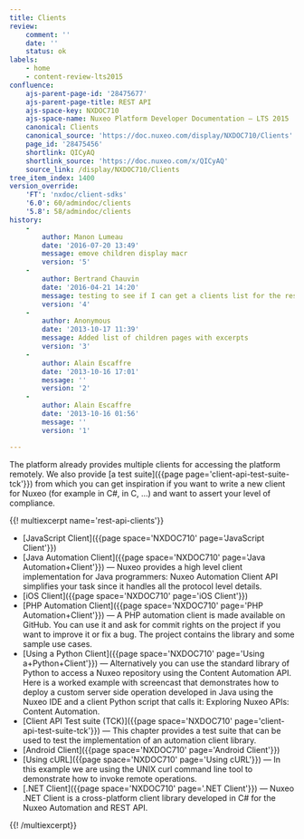 ```yaml
---
title: Clients
review:
    comment: ''
    date: ''
    status: ok
labels:
    - home
    - content-review-lts2015
confluence:
    ajs-parent-page-id: '28475677'
    ajs-parent-page-title: REST API
    ajs-space-key: NXDOC710
    ajs-space-name: Nuxeo Platform Developer Documentation — LTS 2015
    canonical: Clients
    canonical_source: 'https://doc.nuxeo.com/display/NXDOC710/Clients'
    page_id: '28475456'
    shortlink: QICyAQ
    shortlink_source: 'https://doc.nuxeo.com/x/QICyAQ'
    source_link: /display/NXDOC710/Clients
tree_item_index: 1400
version_override:
    'FT': 'nxdoc/client-sdks'
    '6.0': 60/admindoc/clients
    '5.8': 58/admindoc/clients
history:
    -
        author: Manon Lumeau
        date: '2016-07-20 13:49'
        message: emove children display macr
        version: '5'
    -
        author: Bertrand Chauvin
        date: '2016-04-21 14:20'
        message: testing to see if I can get a clients list for the rest api training
        version: '4'
    -
        author: Anonymous
        date: '2013-10-17 11:39'
        message: Added list of children pages with excerpts
        version: '3'
    -
        author: Alain Escaffre
        date: '2013-10-16 17:01'
        message: ''
        version: '2'
    -
        author: Alain Escaffre
        date: '2013-10-16 01:56'
        message: ''
        version: '1'

---
```

The platform already provides multiple clients for accessing the platform remotely.&nbsp;We also provide [a test suite]({{page page='client-api-test-suite-tck'}}) from which you can get inspiration if you want to write a new client for Nuxeo (for example in C#, in C, ...) and want to assert your level of compliance.

{{! multiexcerpt name='rest-api-clients'}}

*   [JavaScript Client]({{page space='NXDOC710' page='JavaScript Client'}})
*   [Java Automation Client]({{page space='NXDOC710' page='Java Automation+Client'}})&nbsp;&mdash;&nbsp;<span class="smalltext">Nuxeo provides a high level client implementation for Java programmers: Nuxeo Automation Client API simplifies your task since it handles all the protocol level details.</span>
*   [iOS Client]({{page space='NXDOC710' page='iOS Client'}})
*   [PHP Automation Client]({{page space='NXDOC710' page='PHP Automation+Client'}})&nbsp;&mdash;&nbsp;<span class="smalltext">A PHP automation client is made available on GitHub. You can use it and ask for commit rights on the project if you want to improve it or fix a bug. The project contains the library and some sample use cases.</span>
*   [Using a Python Client]({{page space='NXDOC710' page='Using a+Python+Client'}})&nbsp;&mdash;&nbsp;<span class="smalltext">Alternatively you can use the standard library of Python to access a Nuxeo repository using the Content Automation API. Here is a worked example with screencast that demonstrates how to deploy a custom server side operation developed in Java using the Nuxeo IDE and a client Python script that calls it: Exploring Nuxeo APIs: Content Automation.</span>
*   [Client API Test suite (TCK)]({{page space='NXDOC710' page='client-api-test-suite-tck'}})&nbsp;&mdash;&nbsp;<span class="smalltext">This chapter provides a test suite that can be used to test the implementation of an automation client library.</span>
*   [Android Client]({{page space='NXDOC710' page='Android Client'}})
*   [Using cURL]({{page space='NXDOC710' page='Using cURL'}})&nbsp;&mdash;&nbsp;<span class="smalltext">In this example we are using the UNIX curl command line tool to demonstrate how to invoke remote operations.</span>
*   [.NET Client]({{page space='NXDOC710' page='.NET Client'}})&nbsp;&mdash;&nbsp;<span class="smalltext">Nuxeo .NET Client is a cross-platform client library developed in C# for the Nuxeo Automation and REST API.</span>

{{! /multiexcerpt}}

&nbsp;

&nbsp;
